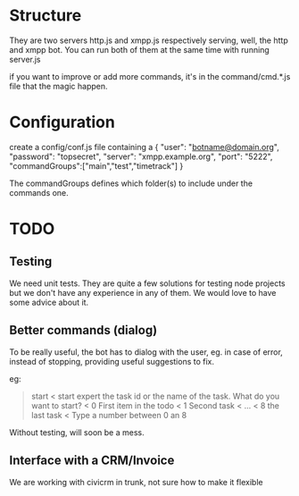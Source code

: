 # Structure
They are two servers http.js and xmpp.js respectively serving, well, the http and xmpp bot.
You can run both of them at the same time with running server.js

if you want to improve or add more commands, it's in the command/cmd.*.js file that the magic happen.

# Configuration

create a config/conf.js file containing a
{
 "user": "botname@domain.org",
 "password": "topsecret",
 "server": "xmpp.example.org",
 "port": "5222",
 "commandGroups":["main","test","timetrack"]
}

The commandGroups defines which folder(s) to include under the commands one.
# TODO
## Testing
We need unit tests. They are quite a few solutions for testing node projects but we don't have any experience in any of them. We would love to have some advice about it.

## Better commands (dialog)
To be really useful, the bot has to dialog with the user, eg. in case of error, instead of stopping, providing useful suggestions to fix.

eg: 
> start
< start expert the task id or the name of the task. What do you want to start?
< 0 First item in the todo
< 1 Second task
< ...
< 8 the last task
< Type a number between 0 an 8

Without testing, will soon be a mess.

## Interface with a CRM/Invoice
We are working with civicrm in trunk, not sure how to make it flexible


